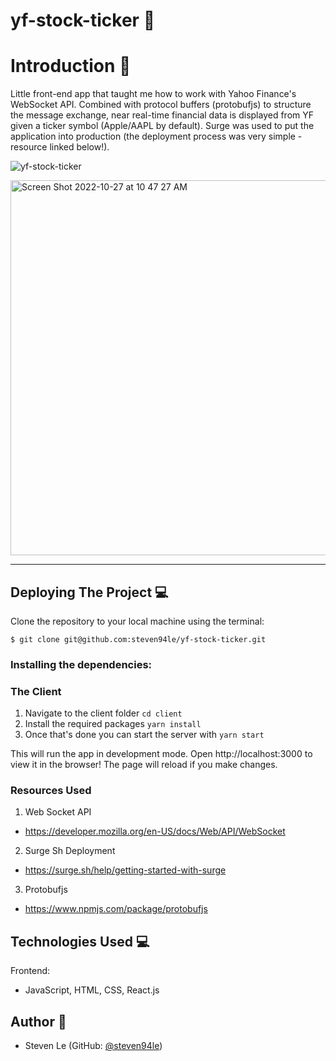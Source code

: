 # yf-stock-ticker :rocket:

# Introduction :wave:

Little front-end app that taught me how to work with Yahoo Finance's WebSocket API. Combined with protocol buffers (protobufjs) to structure the message exchange, near real-time financial data is displayed from YF given a ticker symbol (Apple/AAPL by default). Surge was used to put the application into production (the deployment process was very simple - resource linked below!).

![yf-stock-ticker](https://user-images.githubusercontent.com/76791687/198332754-af9162a2-8bd6-4f2f-9005-ed3544d21a5f.gif)

<img width="600" alt="Screen Shot 2022-10-27 at 10 47 27 AM" src="https://user-images.githubusercontent.com/76791687/198332774-ecfc9790-64a3-4cd7-9a81-dd3ae7479a76.png">

---

## **Deploying The Project :computer:**

Clone the repository to your local machine using the terminal:

`$ git clone git@github.com:steven94le/yf-stock-ticker.git`

### Installing the dependencies:

### The Client

1. Navigate to the client folder `cd client`
2. Install the required packages `yarn install`
3. Once that's done you can start the server with `yarn start`

This will run the app in development mode. Open http://localhost:3000 to view it in the browser! The page will reload if you make changes.

### Resources Used

1. Web Socket API
- https://developer.mozilla.org/en-US/docs/Web/API/WebSocket

2. Surge Sh Deployment
- https://surge.sh/help/getting-started-with-surge

3. Protobufjs
- https://www.npmjs.com/package/protobufjs

## **Technologies Used :computer:**

Frontend:
- JavaScript, HTML, CSS, React.js

## **Author :bust_in_silhouette:**

- Steven Le (GitHub: [@steven94le](https://github.com/steven94le))
